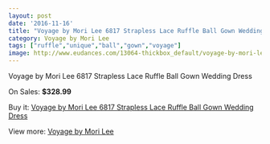 ```yaml
---
layout: post
date: '2016-11-16'
title: "Voyage by Mori Lee 6817 Strapless Lace Ruffle Ball Gown Wedding Dress"
category: Voyage by Mori Lee
tags: ["ruffle","unique","ball","gown","voyage"]
image: http://www.eudances.com/13064-thickbox_default/voyage-by-mori-lee-6817-strapless-lace-ruffle-ball-gown-wedding-dress.jpg
---
```

Voyage by Mori Lee 6817 Strapless Lace Ruffle Ball Gown Wedding Dress

On Sales: **$328.99**
<a href="https://www.eudances.com/en/voyage-by-mori-lee/3967-voyage-by-mori-lee-6817-strapless-lace-ruffle-ball-gown-wedding-dress.html"><amp-img layout="responsive" width="600" height="600" src="//www.eudances.com/13064-thickbox_default/voyage-by-mori-lee-6817-strapless-lace-ruffle-ball-gown-wedding-dress.jpg" alt="Voyage by Mori Lee 6817 Strapless Lace Ruffle Ball Gown Wedding Dress 0" /></a>
<a href="https://www.eudances.com/en/voyage-by-mori-lee/3967-voyage-by-mori-lee-6817-strapless-lace-ruffle-ball-gown-wedding-dress.html"><amp-img layout="responsive" width="600" height="600" src="//www.eudances.com/13065-thickbox_default/voyage-by-mori-lee-6817-strapless-lace-ruffle-ball-gown-wedding-dress.jpg" alt="Voyage by Mori Lee 6817 Strapless Lace Ruffle Ball Gown Wedding Dress 1" /></a>
<a href="https://www.eudances.com/en/voyage-by-mori-lee/3967-voyage-by-mori-lee-6817-strapless-lace-ruffle-ball-gown-wedding-dress.html"><amp-img layout="responsive" width="600" height="600" src="//www.eudances.com/13066-thickbox_default/voyage-by-mori-lee-6817-strapless-lace-ruffle-ball-gown-wedding-dress.jpg" alt="Voyage by Mori Lee 6817 Strapless Lace Ruffle Ball Gown Wedding Dress 2" /></a>
<a href="https://www.eudances.com/en/voyage-by-mori-lee/3967-voyage-by-mori-lee-6817-strapless-lace-ruffle-ball-gown-wedding-dress.html"><amp-img layout="responsive" width="600" height="600" src="//www.eudances.com/13067-thickbox_default/voyage-by-mori-lee-6817-strapless-lace-ruffle-ball-gown-wedding-dress.jpg" alt="Voyage by Mori Lee 6817 Strapless Lace Ruffle Ball Gown Wedding Dress 3" /></a>
<a href="https://www.eudances.com/en/voyage-by-mori-lee/3967-voyage-by-mori-lee-6817-strapless-lace-ruffle-ball-gown-wedding-dress.html"><amp-img layout="responsive" width="600" height="600" src="//www.eudances.com/13068-thickbox_default/voyage-by-mori-lee-6817-strapless-lace-ruffle-ball-gown-wedding-dress.jpg" alt="Voyage by Mori Lee 6817 Strapless Lace Ruffle Ball Gown Wedding Dress 4" /></a>

Buy it: [Voyage by Mori Lee 6817 Strapless Lace Ruffle Ball Gown Wedding Dress](https://www.eudances.com/en/voyage-by-mori-lee/3967-voyage-by-mori-lee-6817-strapless-lace-ruffle-ball-gown-wedding-dress.html "Voyage by Mori Lee 6817 Strapless Lace Ruffle Ball Gown Wedding Dress")

View more: [Voyage by Mori Lee](https://www.eudances.com/en/47-voyage-by-mori-lee "Voyage by Mori Lee")